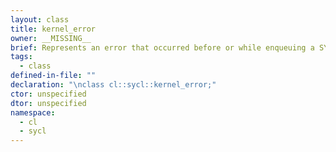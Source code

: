 ```yaml
---
layout: class
title: kernel_error
owner: __MISSING__
brief: Represents an error that occurred before or while enqueuing a SYCL kernel.
tags:
  - class
defined-in-file: ""
declaration: "\nclass cl::sycl::kernel_error;"
ctor: unspecified
dtor: unspecified
namespace:
  - cl
  - sycl
---
```

